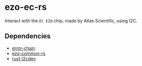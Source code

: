 ezo-ec-rs
==========

Interact with the `EC EZO` chip, made by Atlas Scientific, using I2C.

## Dependencies

*   [error-chain](https://github.com/brson/error-chain)
*   [ezo-common-rs](https://github.com/saibatizoku/ezo-common-rs)
*   [rust-i2cdev](https://github.com/rust-embedded/rust-i2cdev)
